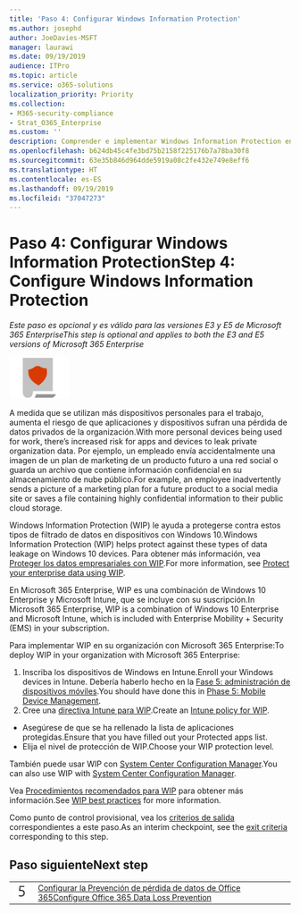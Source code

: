 ```yaml
---
title: 'Paso 4: Configurar Windows Information Protection'
ms.author: josephd
author: JoeDavies-MSFT
manager: laurawi
ms.date: 09/19/2019
audience: ITPro
ms.topic: article
ms.service: o365-solutions
localization_priority: Priority
ms.collection:
- M365-security-compliance
- Strat_O365_Enterprise
ms.custom: ''
description: Comprender e implementar Windows Information Protection en Microsoft 365.
ms.openlocfilehash: b624db45c4fe3bd75b2158f225176b7a78ba30f8
ms.sourcegitcommit: 63e35b846d964dde5919a08c2fe432e749e8eff6
ms.translationtype: HT
ms.contentlocale: es-ES
ms.lasthandoff: 09/19/2019
ms.locfileid: "37047273"
---
```

# <a name="step-4-configure-windows-information-protection"></a><span data-ttu-id="568e0-103">Paso 4: Configurar Windows Information Protection</span><span class="sxs-lookup"><span data-stu-id="568e0-103">Step 4: Configure Windows Information Protection</span></span>

<span data-ttu-id="568e0-104">*Este paso es opcional y es válido para las versiones E3 y E5 de Microsoft 365 Enterprise*</span><span class="sxs-lookup"><span data-stu-id="568e0-104">*This step is optional and applies to both the E3 and E5 versions of Microsoft 365 Enterprise*</span></span>

![](./media/deploy-foundation-infrastructure/infoprotection_icon-small.png)

<span data-ttu-id="568e0-105">A medida que se utilizan más dispositivos personales para el trabajo, aumenta el riesgo de que aplicaciones y dispositivos sufran una pérdida de datos privados de la organización.</span><span class="sxs-lookup"><span data-stu-id="568e0-105">With more personal devices being used for work, there’s increased risk for apps and devices to leak private organization data.</span></span> <span data-ttu-id="568e0-106">Por ejemplo, un empleado envía accidentalmente una imagen de un plan de marketing de un producto futuro a una red social o guarda un archivo que contiene información confidencial en su almacenamiento de nube público.</span><span class="sxs-lookup"><span data-stu-id="568e0-106">For example, an employee inadvertently sends a picture of a marketing plan for a future product to a social media site or saves a file containing highly confidential information to their public cloud storage.</span></span> 

<span data-ttu-id="568e0-107">Windows Information Protection (WIP) le ayuda a protegerse contra estos tipos de filtrado de datos en dispositivos con Windows 10.</span><span class="sxs-lookup"><span data-stu-id="568e0-107">Windows Information Protection (WIP) helps protect against these types of data leakage on Windows 10 devices.</span></span> <span data-ttu-id="568e0-108">Para obtener más información, vea [Proteger los datos empresariales con WIP](https://docs.microsoft.com/windows/security/information-protection/windows-information-protection/protect-enterprise-data-using-wip).</span><span class="sxs-lookup"><span data-stu-id="568e0-108">For more information, see [Protect your enterprise data using WIP](https://docs.microsoft.com/windows/security/information-protection/windows-information-protection/protect-enterprise-data-using-wip).</span></span>

<span data-ttu-id="568e0-109">En Microsoft 365 Enterprise, WIP es una combinación de Windows 10 Enterprise y Microsoft Intune, que se incluye con su suscripción.</span><span class="sxs-lookup"><span data-stu-id="568e0-109">In Microsoft 365 Enterprise, WIP is a combination of Windows 10 Enterprise and Microsoft Intune, which is included with Enterprise Mobility + Security (EMS) in your subscription.</span></span> 

<span data-ttu-id="568e0-110">Para implementar WIP en su organización con Microsoft 365 Enterprise:</span><span class="sxs-lookup"><span data-stu-id="568e0-110">To deploy WIP in your organization with Microsoft 365 Enterprise:</span></span>

1. <span data-ttu-id="568e0-111">Inscriba los dispositivos de Windows en Intune.</span><span class="sxs-lookup"><span data-stu-id="568e0-111">Enroll your Windows devices in Intune.</span></span> <span data-ttu-id="568e0-112">Debería haberlo hecho en la [Fase 5: administración de dispositivos móviles](mobility-infrastructure.md).</span><span class="sxs-lookup"><span data-stu-id="568e0-112">You should have done this in [Phase 5: Mobile Device Management](mobility-infrastructure.md).</span></span>
2. <span data-ttu-id="568e0-113">Cree una [directiva Intune para WIP](https://docs.microsoft.com/windows/security/information-protection/windows-information-protection/create-wip-policy-using-intune-azure).</span><span class="sxs-lookup"><span data-stu-id="568e0-113">Create an [Intune policy for WIP](https://docs.microsoft.com/windows/security/information-protection/windows-information-protection/create-wip-policy-using-intune-azure).</span></span>
  - <span data-ttu-id="568e0-114">Asegúrese de que se ha rellenado la lista de aplicaciones protegidas.</span><span class="sxs-lookup"><span data-stu-id="568e0-114">Ensure that you have filled out your Protected apps list.</span></span>
  - <span data-ttu-id="568e0-115">Elija el nivel de protección de WIP.</span><span class="sxs-lookup"><span data-stu-id="568e0-115">Choose your WIP protection level.</span></span>

<span data-ttu-id="568e0-116">También puede usar WIP con [System Center Configuration Manager](https://docs.microsoft.com/windows/security/information-protection/windows-information-protection/overview-create-wip-policy-sccm).</span><span class="sxs-lookup"><span data-stu-id="568e0-116">You can also use WIP with [System Center Configuration Manager](https://docs.microsoft.com/windows/security/information-protection/windows-information-protection/overview-create-wip-policy-sccm).</span></span> 

<span data-ttu-id="568e0-117">Vea [Procedimientos recomendados para WIP]( https://docs.microsoft.com/windows/security/information-protection/windows-information-protection/guidance-and-best-practices-wip) para obtener más información.</span><span class="sxs-lookup"><span data-stu-id="568e0-117">See [WIP best practices]( https://docs.microsoft.com/windows/security/information-protection/windows-information-protection/guidance-and-best-practices-wip) for more information.</span></span>

<span data-ttu-id="568e0-118">Como punto de control provisional, vea los [criterios de salida](infoprotect-exit-criteria.md#crit-infoprotect-step4) correspondientes a este paso.</span><span class="sxs-lookup"><span data-stu-id="568e0-118">As an interim checkpoint, see the [exit criteria](infoprotect-exit-criteria.md#crit-infoprotect-step4) corresponding to this step.</span></span>

## <a name="next-step"></a><span data-ttu-id="568e0-119">Paso siguiente</span><span class="sxs-lookup"><span data-stu-id="568e0-119">Next step</span></span>

|||
|:-------|:-----|
|![](./media/stepnumbers/Step5.png)|[<span data-ttu-id="568e0-120">Configurar la Prevención de pérdida de datos de Office 365</span><span class="sxs-lookup"><span data-stu-id="568e0-120">Configure Office 365 Data Loss Prevention</span></span>](infoprotect-data-loss-prevention.md)|


